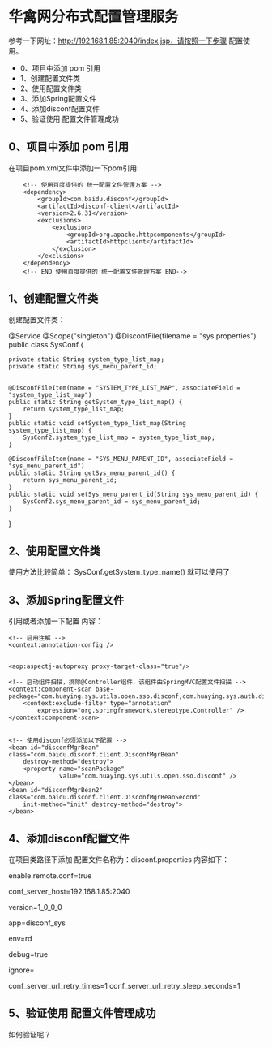 # 华禽网分布式配置管理服务

参考一下网址：http://192.168.1.85:2040/index.jsp，请按照一下步骤 配置使用。

  - 0、项目中添加 pom 引用
  - 1、创建配置文件类
  - 2、使用配置文件类
  - 3、添加Spring配置文件
  - 4、添加disconf配置文件
  - 5、验证使用 配置文件管理成功
  


## 0、项目中添加 pom 引用
在项目pom.xml文件中添加一下pom引用:

		<!-- 使用百度提供的 统一配置文件管理方案 -->
		<dependency>
		    <groupId>com.baidu.disconf</groupId>
		    <artifactId>disconf-client</artifactId>
		    <version>2.6.31</version>
		    <exclusions>
		    	<exclusion>
		    		<groupId>org.apache.httpcomponents</groupId>
            		<artifactId>httpclient</artifactId>
		    	</exclusion>
		    </exclusions>
		</dependency>
		<!-- END 使用百度提供的 统一配置文件管理方案 END-->

## 1、创建配置文件类
创建配置文件类：


@Service
@Scope("singleton")
@DisconfFile(filename = "sys.properties")
public class SysConf {

	private static String system_type_list_map;
	private static String sys_menu_parent_id;
	
	
	@DisconfFileItem(name = "SYSTEM_TYPE_LIST_MAP", associateField = "system_type_list_map")
	public static String getSystem_type_list_map() {
		return system_type_list_map;
	}
	public static void setSystem_type_list_map(String system_type_list_map) {
		SysConf2.system_type_list_map = system_type_list_map;
	}
	
	@DisconfFileItem(name = "SYS_MENU_PARENT_ID", associateField = "sys_menu_parent_id")
	public static String getSys_menu_parent_id() {
		return sys_menu_parent_id;
	}
	public static void setSys_menu_parent_id(String sys_menu_parent_id) {
		SysConf2.sys_menu_parent_id = sys_menu_parent_id;
	}

}
## 2、使用配置文件类
使用方法比较简单：
SysConf.getSystem_type_name() 就可以使用了

## 3、添加Spring配置文件
引用或者添加一下配置 内容：

<?xml version="1.0" encoding="UTF-8"?>
<beans xmlns="http://www.springframework.org/schema/beans"
	xmlns:xsi="http://www.w3.org/2001/XMLSchema-instance" xmlns:aop="http://www.springframework.org/schema/aop"
	xmlns:context="http://www.springframework.org/schema/context" xmlns:tx="http://www.springframework.org/schema/tx"
	xsi:schemaLocation="http://www.springframework.org/schema/beans 
						http://www.springframework.org/schema/beans/spring-beans.xsd
						http://www.springframework.org/schema/aop 
						http://www.springframework.org/schema/aop/spring-aop.xsd
						http://www.springframework.org/schema/context 
						http://www.springframework.org/schema/context/spring-context.xsd
						http://www.springframework.org/schema/tx 
						http://www.springframework.org/schema/tx/spring-tx.xsd">

	<!-- 启用注解 -->
	<context:annotation-config />
	
	
	<aop:aspectj-autoproxy proxy-target-class="true"/>

	<!-- 启动组件扫描，排除@Controller组件，该组件由SpringMVC配置文件扫描 -->
	<context:component-scan base-package="com.huaying.sys.utils.open.sso.disconf,com.huaying.sys.auth.disconf">
		<context:exclude-filter type="annotation"
			expression="org.springframework.stereotype.Controller" />
	</context:component-scan>


	<!-- 使用disconf必须添加以下配置 -->
	<bean id="disconfMgrBean" class="com.baidu.disconf.client.DisconfMgrBean"
		destroy-method="destroy">
		<property name="scanPackage" 
				  value="com.huaying.sys.utils.open.sso.disconf" />
	</bean>
	<bean id="disconfMgrBean2" class="com.baidu.disconf.client.DisconfMgrBeanSecond"
		init-method="init" destroy-method="destroy">
	</bean>
</beans>

## 4、添加disconf配置文件
在项目类路径下添加 配置文件名称为：disconf.properties 内容如下：

enable.remote.conf=true

conf_server_host=192.168.1.85:2040

version=1_0_0_0

app=disconf_sys

env=rd

debug=true

ignore=

conf_server_url_retry_times=1
conf_server_url_retry_sleep_seconds=1


## 5、验证使用 配置文件管理成功
如何验证呢？




